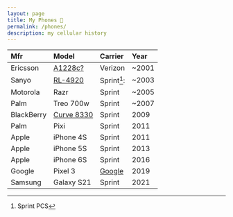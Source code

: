 ```yaml
---
layout: page
title: My Phones 📱
permalink: /phones/
description: my cellular history
---
```


| Mfr | Model | Carrier | Year |
| :---  | :---  | :--- | :---  |
| Ericsson | <a href="https://www.phonescoop.com/phones/phone.php?p=23" target="_blank">A1228c?</a> | Verizon | ~2001 |
| Sanyo | <a href="https://www.phonescoop.com/phones/phone.php?p=525" target="_blank">RL-4920</a> | Sprint[^1]: | ~2003 |
| Motorola | Razr | Sprint | ~2005 |
| Palm | Treo 700w | Sprint | ~2007 |
| BlackBerry | <a href="https://www.cnet.com/reviews/blackberry-curve-8330-sprint-review/" target="_blank">Curve 8330</a> | Sprint | 2009 |
| Palm | Pixi | Sprint | 2011 |
| Apple | iPhone 4S | Sprint | 2011 |
| Apple | iPhone 5S | Sprint | 2013 |
| Apple | iPhone 6S | Sprint | 2016 |
| Google | Pixel 3 | <a href="https://fi.google.com/" target="_blank">Google</a> | 2019 |
| Samsung | Galaxy S21 | Sprint | 2021 |

[^1]: Sprint PCS

